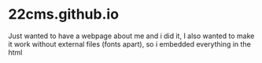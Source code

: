 # 22cms.github.io
Just wanted to have a webpage about me and i did it, I also wanted to make it work without external files (fonts apart), so i embedded everything in the html
